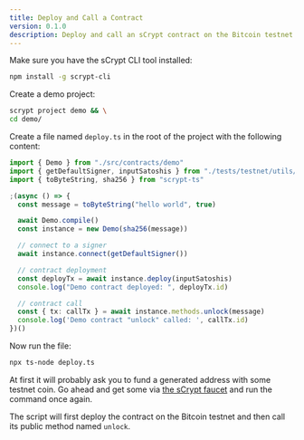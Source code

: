 ```yaml
---
title: Deploy and Call a Contract
version: 0.1.0
description: Deploy and call an sCrypt contract on the Bitcoin testnet
---
```


Make sure you have the sCrypt CLI tool installed:

```sh
npm install -g scrypt-cli
```

Create a demo project:

```sh
scrypt project demo && \
cd demo/
```

Create a file named `deploy.ts` in the root of the project with the following content:

```ts
import { Demo } from "./src/contracts/demo"
import { getDefaultSigner, inputSatoshis } from "./tests/testnet/utils/txHelper"
import { toByteString, sha256 } from "scrypt-ts"

;(async () => {
  const message = toByteString("hello world", true)

  await Demo.compile()
  const instance = new Demo(sha256(message))

  // connect to a signer
  await instance.connect(getDefaultSigner())

  // contract deployment
  const deployTx = await instance.deploy(inputSatoshis)
  console.log("Demo contract deployed: ", deployTx.id)

  // contract call
  const { tx: callTx } = await instance.methods.unlock(message)
  console.log('Demo contract "unlock" called: ', callTx.id)
})()
```

Now run the file:

```sh
npx ts-node deploy.ts
```

At first it will probably ask you to fund a generated address with some testnet coin. Go ahead and get some via [the sCrypt faucet](https://scrypt.io/#faucet) and run the command once again.

The script will first deploy the contract on the Bitcoin testnet and then call its public method named `unlock`.
